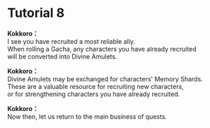 # Tutorial 8

  
**Kokkoro：**  
I see you have recruited a most reliable ally.  
When rolling a Gacha, any characters you have already recruited  
will be converted into Divine Amulets.  
  
**Kokkoro：**  
Divine Amulets may be exchanged for characters' Memory Shards.  
These are a valuable resource for recruiting new characters,  
or for strengthening characters you have already recruited.  
  
**Kokkoro：**  
Now then, let us return to the main business of quests.  
